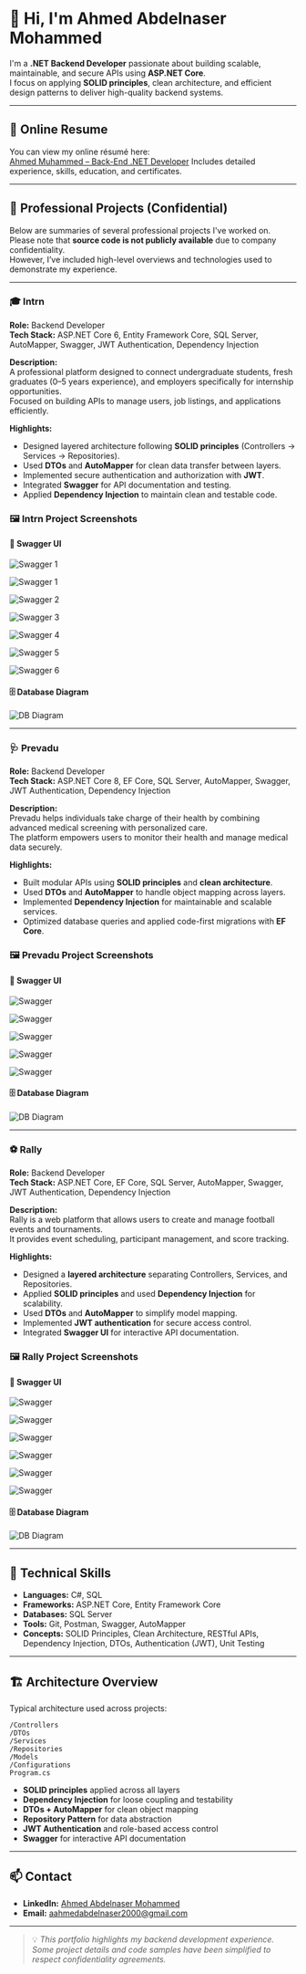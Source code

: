 # 👋 Hi, I'm Ahmed Abdelnaser Mohammed

I'm a **.NET Backend Developer** passionate about building scalable, maintainable, and secure APIs using **ASP.NET Core**.  
I focus on applying **SOLID principles**, clean architecture, and efficient design patterns to deliver high-quality backend systems.

---

## 📄 Online Resume

You can view my online résumé here:  
[Ahmed Muhammed – Back-End .NET Developer](https://flowcv.com/resume/kbt1jtistk)
Includes detailed experience, skills, education, and certificates.

---

## 🚀 Professional Projects (Confidential)

Below are summaries of several professional projects I've worked on.  
Please note that **source code is not publicly available** due to company confidentiality.  
However, I’ve included high-level overviews and technologies used to demonstrate my experience.

---

### 🎓 **Intrn**
**Role:** Backend Developer  
**Tech Stack:** ASP.NET Core 6, Entity Framework Core, SQL Server, AutoMapper, Swagger, JWT Authentication, Dependency Injection  

**Description:**  
A professional platform designed to connect undergraduate students, fresh graduates (0–5 years experience), and employers specifically for internship opportunities.  
Focused on building APIs to manage users, job listings, and applications efficiently.

**Highlights:**
- Designed layered architecture following **SOLID principles** (Controllers → Services → Repositories).  
- Used **DTOs** and **AutoMapper** for clean data transfer between layers.  
- Implemented secure authentication and authorization with **JWT**.  
- Integrated **Swagger** for API documentation and testing.  
- Applied **Dependency Injection** to maintain clean and testable code.

### 🖼️ Intrn Project Screenshots

#### 🧩 Swagger UI
![Swagger 1](https://github.com/AhmedAbdelnaserm/AhmedAbdelnaser-Portfolio/blob/main/intrn/Intern-Swagger-Auth.png)

![Swagger 1](https://github.com/AhmedAbdelnaserm/AhmedAbdelnaser-Portfolio/blob/main/intrn/Intern-Swagger1.png)

![Swagger 2](https://github.com/AhmedAbdelnaserm/AhmedAbdelnaser-Portfolio/blob/main/intrn/Intern-Swagger2.png)

![Swagger 3](https://github.com/AhmedAbdelnaserm/AhmedAbdelnaser-Portfolio/blob/main/intrn/Intern-Swagger3.png)

![Swagger 4](https://github.com/AhmedAbdelnaserm/AhmedAbdelnaser-Portfolio/blob/main/intrn/Intern-Swagger4.png)

![Swagger 5](https://github.com/AhmedAbdelnaserm/AhmedAbdelnaser-Portfolio/blob/main/intrn/Intern-Swagger5.png)

![Swagger 6](https://github.com/AhmedAbdelnaserm/AhmedAbdelnaser-Portfolio/blob/main/intrn/Intern-Swagger6.png)

#### 🗄️ Database Diagram
![DB Diagram](https://github.com/AhmedAbdelnaserm/AhmedAbdelnaser-Portfolio/blob/main/intrn/Diagram/Intern-DB-Diagram.png)


---

### 🩺 **Prevadu**
**Role:** Backend Developer  
**Tech Stack:** ASP.NET Core 8, EF Core, SQL Server, AutoMapper, Swagger, JWT Authentication, Dependency Injection  

**Description:**  
Prevadu helps individuals take charge of their health by combining advanced medical screening with personalized care.  
The platform empowers users to monitor their health and manage medical data securely.

**Highlights:**
- Built modular APIs using **SOLID principles** and **clean architecture**.  
- Used **DTOs** and **AutoMapper** to handle object mapping across layers.  
- Implemented **Dependency Injection** for maintainable and scalable services.  
- Optimized database queries and applied code-first migrations with **EF Core**.

### 🖼️ Prevadu Project Screenshots

#### 🧩 Swagger UI
![Swagger](https://github.com/AhmedAbdelnaserm/AhmedAbdelnaser-Portfolio/blob/main/prevadu/Swagger/Prevadu-Swagger-Auth.png)

![Swagger](https://github.com/AhmedAbdelnaserm/AhmedAbdelnaser-Portfolio/blob/main/prevadu/Swagger/Prevadu-Swagger1.png)

![Swagger](https://github.com/AhmedAbdelnaserm/AhmedAbdelnaser-Portfolio/blob/main/prevadu/Swagger/Prevadu-Swagger2.png)

![Swagger](https://github.com/AhmedAbdelnaserm/AhmedAbdelnaser-Portfolio/blob/main/prevadu/Swagger/Prevadu-Swagger3.png)

![Swagger](https://github.com/AhmedAbdelnaserm/AhmedAbdelnaser-Portfolio/blob/main/prevadu/Swagger/Prevadu-Swagger4.png)

#### 🗄️ Database Diagram
![DB Diagram](https://github.com/AhmedAbdelnaserm/AhmedAbdelnaser-Portfolio/blob/main/prevadu/Diagram/Prevadu-Diagram.png)

---

### ⚽ **Rally**
**Role:** Backend Developer  
**Tech Stack:** ASP.NET Core, EF Core, SQL Server, AutoMapper, Swagger, JWT Authentication, Dependency Injection  

**Description:**  
Rally is a web platform that allows users to create and manage football events and tournaments.  
It provides event scheduling, participant management, and score tracking.

**Highlights:**
- Designed a **layered architecture** separating Controllers, Services, and Repositories.  
- Applied **SOLID principles** and used **Dependency Injection** for scalability.  
- Used **DTOs** and **AutoMapper** to simplify model mapping.  
- Implemented **JWT authentication** for secure access control.  
- Integrated **Swagger UI** for interactive API documentation.

### 🖼️ Rally Project Screenshots

#### 🧩 Swagger UI
![Swagger](https://github.com/AhmedAbdelnaserm/AhmedAbdelnaser-Portfolio/blob/main/rally/Swagger/Rally-Swagger-Auth.png)

![Swagger](https://github.com/AhmedAbdelnaserm/AhmedAbdelnaser-Portfolio/blob/main/rally/Swagger/Rally-Swagger1.png)

![Swagger](https://github.com/AhmedAbdelnaserm/AhmedAbdelnaser-Portfolio/blob/main/rally/Swagger/Rally-Swagger2.png)

![Swagger](https://github.com/AhmedAbdelnaserm/AhmedAbdelnaser-Portfolio/blob/main/rally/Swagger/Rally-Swagger3.png)

![Swagger](https://github.com/AhmedAbdelnaserm/AhmedAbdelnaser-Portfolio/blob/main/rally/Swagger/Rally-Swagger4.png)

![Swagger](https://github.com/AhmedAbdelnaserm/AhmedAbdelnaser-Portfolio/blob/main/rally/Swagger/Rally-Swagger5.png)

#### 🗄️ Database Diagram
![DB Diagram](https://github.com/AhmedAbdelnaserm/AhmedAbdelnaser-Portfolio/blob/main/rally/Diagram/Rally-DB-Diagram.png)

---

## 🧠 Technical Skills

- **Languages:** C#, SQL  
- **Frameworks:** ASP.NET Core, Entity Framework Core  
- **Databases:** SQL Server  
- **Tools:** Git, Postman, Swagger, AutoMapper  
- **Concepts:** SOLID Principles, Clean Architecture, RESTful APIs, Dependency Injection, DTOs, Authentication (JWT), Unit Testing

---

## 🏗️ Architecture Overview

Typical architecture used across projects:

```
/Controllers
/DTOs
/Services
/Repositories
/Models
/Configurations
Program.cs
```

- **SOLID principles** applied across all layers  
- **Dependency Injection** for loose coupling and testability  
- **DTOs + AutoMapper** for clean object mapping  
- **Repository Pattern** for data abstraction  
- **JWT Authentication** and role-based access control  
- **Swagger** for interactive API documentation  

---

## 📫 Contact

- **LinkedIn:** [Ahmed Abdelnaser Mohammed](https://www.linkedin.com/in/ahmed-abdelnaser-409bb7243)  
- **Email:** aahmedabdelnaser2000@gmail.com  

---

> 💡 *This portfolio highlights my backend development experience. Some project details and code samples have been simplified to respect confidentiality agreements.*
